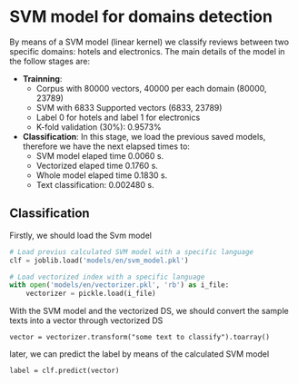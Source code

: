 SVM model for domains detection
=========================

By means of a SVM model (linear kernel) we classify reviews between two specific domains: hotels and electronics.
The main details of the model in the follow stages are:

* **Trainning**:
  * Corpus with 80000 vectors, 40000 per each domain (80000, 23789)
  * SVM with 6833 Supported vectors (6833, 23789)
  * Label 0 for hotels and label 1 for electronics
  * K-fold validation (30%): 0.9573%
* **Classification**: In this stage, we load the previous saved models, therefore we have the next elapsed times to: 
  * SVM model elaped time 0.0060 s.
  * Vectorized elaped time 0.1760 s. 
  * Whole model elaped time 0.1830 s. 
  * Text classification: 0.002480 s.
  
Classification
--------------------
Firstly, we should load the Svm model
```python
# Load previus calculated SVM model with a specific language
clf = joblib.load('models/en/svm_model.pkl')

# Load vectorized index with a specific language
with open('models/en/vectorizer.pkl', 'rb') as i_file:
    vectorizer = pickle.load(i_file)
```
With the SVM model and the vectorized DS, we should convert the sample texts into a vector through vectorized DS
```
vector = vectorizer.transform("some text to classify").toarray()
```
later, we can predict the label by means of the calculated SVM model

```
label = clf.predict(vector)
```
